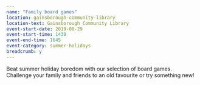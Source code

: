```yaml
---
name: "Family board games"
location: gainsborough-community-library
location-text: Gainsborough Community Library
event-start-date: 2019-08-29
event-start-time: 1430
event-end-time: 1645
event-category: summer-holidays
breadcrumb: y
---
```


Beat summer holiday boredom with our selection of board games. Challenge your family and friends to an old favourite or try something new!
